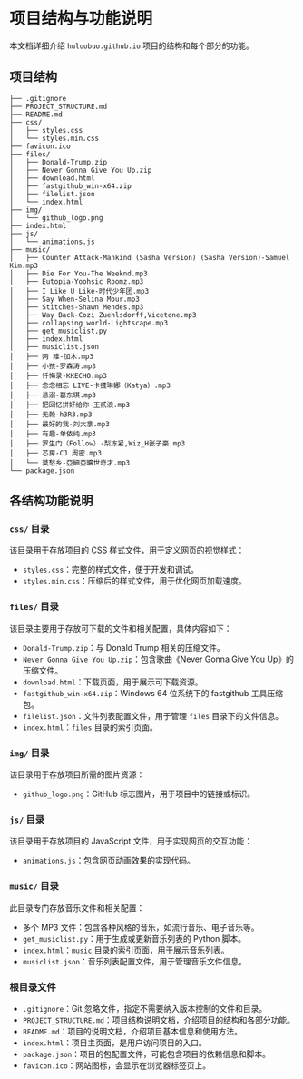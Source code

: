 # 项目结构与功能说明

本文档详细介绍 `huluobuo.github.io` 项目的结构和每个部分的功能。

## 项目结构
```
├── .gitignore
├── PROJECT_STRUCTURE.md
├── README.md
├── css/
│   ├── styles.css
│   └── styles.min.css
├── favicon.ico
├── files/
│   ├── Donald-Trump.zip
│   ├── Never Gonna Give You Up.zip
│   ├── download.html
│   ├── fastgithub_win-x64.zip
│   ├── filelist.json
│   └── index.html
├── img/
│   └── github_logo.png
├── index.html
├── js/
│   └── animations.js
├── music/
│   ├── Counter Attack-Mankind (Sasha Version) (Sasha Version)-Samuel Kim.mp3
│   ├── Die For You-The Weeknd.mp3
│   ├── Eutopia-Yoohsic Roomz.mp3
│   ├── I Like U Like-时代少年团.mp3
│   ├── Say When-Selina Mour.mp3
│   ├── Stitches-Shawn Mendes.mp3
│   ├── Way Back-Cozi Zuehlsdorff,Vicetone.mp3
│   ├── collapsing world-Lightscape.mp3
│   ├── get_musiclist.py
│   ├── index.html
│   ├── musiclist.json
│   ├── 两 难-加木.mp3
│   ├── 小孩-罗森涛.mp3
│   ├── 忏悔录-KKECHO.mp3
│   ├── 念念相忘 LIVE-卡捷琳娜（Katya）.mp3
│   ├── 悬溺-葛东琪.mp3
│   ├── 把回忆拼好给你-王贰浪.mp3
│   ├── 无赖-h3R3.mp3
│   ├── 最好的我-刘大拿.mp3
│   ├── 有趣-单依纯.mp3
│   ├── 罗生门（Follow）-梨冻紧,Wiz_H张子豪.mp3
│   ├── 芯房-CJ 周密.mp3
│   └── 莫愁乡-亞細亞曠世奇才.mp3
└── package.json
```

## 各结构功能说明
### `css/` 目录
该目录用于存放项目的 CSS 样式文件，用于定义网页的视觉样式：
- `styles.css`：完整的样式文件，便于开发和调试。
- `styles.min.css`：压缩后的样式文件，用于优化网页加载速度。

### `files/` 目录
该目录主要用于存放可下载的文件和相关配置，具体内容如下：
- `Donald-Trump.zip`：与 Donald Trump 相关的压缩文件。
- `Never Gonna Give You Up.zip`：包含歌曲《Never Gonna Give You Up》的压缩文件。
- `download.html`：下载页面，用于展示可下载资源。
- `fastgithub_win-x64.zip`：Windows 64 位系统下的 fastgithub 工具压缩包。
- `filelist.json`：文件列表配置文件，用于管理 `files` 目录下的文件信息。
- `index.html`：`files` 目录的索引页面。

### `img/` 目录
该目录用于存放项目所需的图片资源：
- `github_logo.png`：GitHub 标志图片，用于项目中的链接或标识。

### `js/` 目录
该目录用于存放项目的 JavaScript 文件，用于实现网页的交互功能：
- `animations.js`：包含网页动画效果的实现代码。

### `music/` 目录
此目录专门存放音乐文件和相关配置：
- 多个 MP3 文件：包含各种风格的音乐，如流行音乐、电子音乐等。
- `get_musiclist.py`：用于生成或更新音乐列表的 Python 脚本。
- `index.html`：`music` 目录的索引页面，用于展示音乐列表。
- `musiclist.json`：音乐列表配置文件，用于管理音乐文件信息。

### 根目录文件
- `.gitignore`：Git 忽略文件，指定不需要纳入版本控制的文件和目录。
- `PROJECT_STRUCTURE.md`：项目结构说明文档，介绍项目的结构和各部分功能。
- `README.md`：项目的说明文档，介绍项目基本信息和使用方法。
- `index.html`：项目主页面，是用户访问项目的入口。
- `package.json`：项目的包配置文件，可能包含项目的依赖信息和脚本。
- `favicon.ico`：网站图标，会显示在浏览器标签页上。